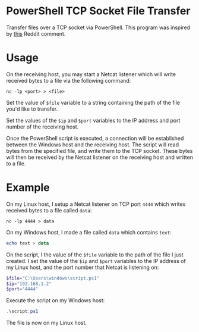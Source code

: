 # PowerShell TCP Socket File Transfer
Transfer files over a TCP socket via PowerShell. This program was inspired by [this](https://www.reddit.com/r/PowerShell/comments/yjhlv0/comment/iuorp5p/) Reddit comment.

# Usage
On the receiving host, you may start a Netcat listener which will write received bytes to a file via the following command:
```
nc -lp <port> > <file>
```

Set the value of `$file` variable to a string containing the path of the file you'd like to transfer.

Set the values of the `$ip` and `$port` variables to the IP address and port number of the receiving host. 

Once the PowerShell script is executed, a connection will be established between the Windows host and the receiving host. The script will read bytes from the specified file, and write them to the TCP socket. These bytes will then be received by the Netcat listener on the receiving host and written to a file.

# Example
On my Linux host, I setup a Netcat listener on TCP port `4444` which writes received bytes to a file called `data`:
```
nc -lp 4444 > data
```

On my Windows host, I made a file called `data` which contains `text`:
```powershell
echo text > data
```

On the script, I the value of the `$file` variable to the path of the file I just created. I set the value of the `$ip` and `$port` variables to the IP address of my Linux host, and the port number that Netcat is listening on:
```powershell
$file="C:\Users\windows\script.ps1"
$ip="192.168.1.2"
$port="4444"
```

Execute the script on my Windows host:
```powershell
.\script.ps1
```

The file is now on my Linux host.
